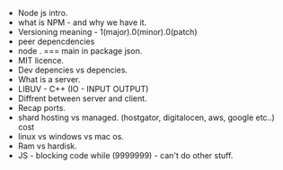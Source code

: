  - Node js intro.
 - what is NPM - and why we have it.
 - Versioning meaning - 1(major).0(minor).0(patch)
 - peer depencdencies
 - node . === main in package json.
 - MIT licence.
 - Dev depencies vs depencies.
 - What is a server.
 - LIBUV - C++ (IO - INPUT OUTPUT)
 - Diffrent between server and client.
 - Recap ports.
 - shard hosting vs managed. (hostgator, digitalocen, aws, google etc..) cost
 - linux vs windows vs mac os.
 - Ram vs hardisk.
 - JS - blocking code while (9999999) - can't do other stuff.
